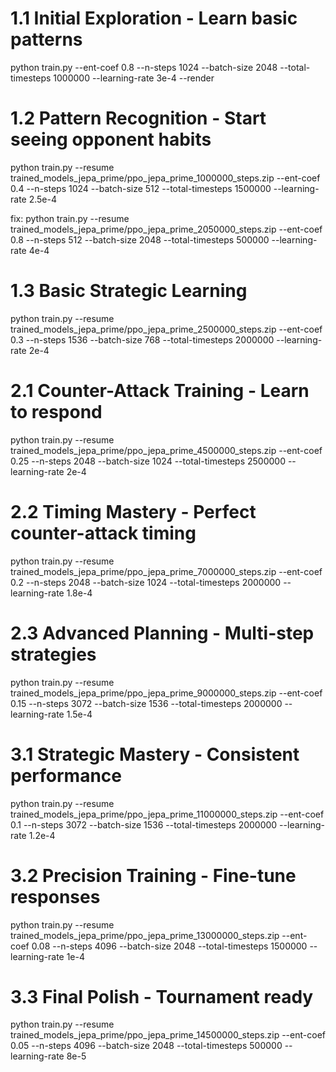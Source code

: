 # 1.1 Initial Exploration - Learn basic patterns
python train.py --ent-coef 0.8 --n-steps 1024 --batch-size 2048 --total-timesteps 1000000 --learning-rate 3e-4 --render

# 1.2 Pattern Recognition - Start seeing opponent habits  
python train.py --resume trained_models_jepa_prime/ppo_jepa_prime_1000000_steps.zip --ent-coef 0.4 --n-steps 1024 --batch-size 512 --total-timesteps 1500000 --learning-rate 2.5e-4


fix:
python train.py --resume trained_models_jepa_prime/ppo_jepa_prime_2050000_steps.zip --ent-coef 0.8 --n-steps 512 --batch-size 2048 --total-timesteps 500000 --learning-rate 4e-4








# 1.3 Basic Strategic Learning
python train.py --resume trained_models_jepa_prime/ppo_jepa_prime_2500000_steps.zip --ent-coef 0.3 --n-steps 1536 --batch-size 768 --total-timesteps 2000000 --learning-rate 2e-4





# 2.1 Counter-Attack Training - Learn to respond
python train.py --resume trained_models_jepa_prime/ppo_jepa_prime_4500000_steps.zip --ent-coef 0.25 --n-steps 2048 --batch-size 1024 --total-timesteps 2500000 --learning-rate 2e-4

# 2.2 Timing Mastery - Perfect counter-attack timing
python train.py --resume trained_models_jepa_prime/ppo_jepa_prime_7000000_steps.zip --ent-coef 0.2 --n-steps 2048 --batch-size 1024 --total-timesteps 2000000 --learning-rate 1.8e-4

# 2.3 Advanced Planning - Multi-step strategies
python train.py --resume trained_models_jepa_prime/ppo_jepa_prime_9000000_steps.zip --ent-coef 0.15 --n-steps 3072 --batch-size 1536 --total-timesteps 2000000 --learning-rate 1.5e-4





# 3.1 Strategic Mastery - Consistent performance
python train.py --resume trained_models_jepa_prime/ppo_jepa_prime_11000000_steps.zip --ent-coef 0.1 --n-steps 3072 --batch-size 1536 --total-timesteps 2000000 --learning-rate 1.2e-4

# 3.2 Precision Training - Fine-tune responses
python train.py --resume trained_models_jepa_prime/ppo_jepa_prime_13000000_steps.zip --ent-coef 0.08 --n-steps 4096 --batch-size 2048 --total-timesteps 1500000 --learning-rate 1e-4

# 3.3 Final Polish - Tournament ready
python train.py --resume trained_models_jepa_prime/ppo_jepa_prime_14500000_steps.zip --ent-coef 0.05 --n-steps 4096 --batch-size 2048 --total-timesteps 500000 --learning-rate 8e-5